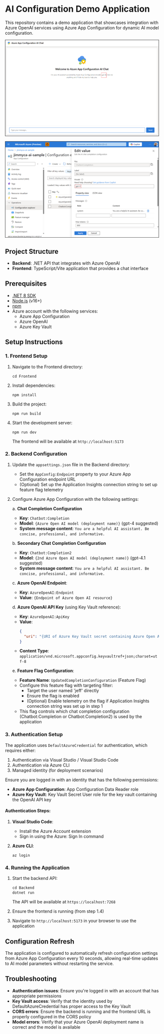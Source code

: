 # AI Configuration Demo Application

This repository contains a demo application that showcases integration with Azure OpenAI services using Azure App Configuration for dynamic AI model configuration.

![Chat Interface Screenshot](Images/ChatScreenshot.png)

![Configuration Screenshot](Images/ChatCompletionConfiguration.png)

## Project Structure

- **Backend**: .NET API that integrates with Azure OpenAI
- **Frontend**: TypeScript/Vite application that provides a chat interface

## Prerequisites

- [.NET 8 SDK](https://dotnet.microsoft.com/download/dotnet/8.0)
- [Node.js](https://nodejs.org/) (v16+)
- [npm](https://www.npmjs.com/)
- Azure account with the following services:
  - Azure App Configuration
  - Azure OpenAI
  - Azure Key Vault

## Setup Instructions

### 1. Frontend Setup

1. Navigate to the Frontend directory:
   ```
   cd Frontend
   ```

2. Install dependencies:
   ```
   npm install
   ```

3. Build the project:
   ```
   npm run build
   ```

4. Start the development server:
   ```
   npm run dev
   ```
   The frontend will be available at `http://localhost:5173`

### 2. Backend Configuration

1. Update the `appsettings.json` file in the Backend directory:
   - Set the `AppConfig:Endpoint` property to your Azure App Configuration endpoint URL
   - (Optional) Set up the Application Insights connection string to set up feature flag telemetry

2. Configure Azure App Configuration with the following settings:

   a. **Chat Completion Configuration**
   - **Key**: `Chatbot:Completion`
   - **Model**: `{Azure Open AI model (deployment name)}` (gpt-4 suggested)
   - **System message content**: `You are a helpful AI assistant. Be concise, professional, and informative.`


   b. **Secondary Chat Completion Configuration**
   - **Key**: `Chatbot:Completion2`
   - **Model**: `{2nd Azure Open AI model (deployment name)}` (gpt-4.1 suggested)
   - **System message content**: `You are a helpful AI assistant. Be concise, professional, and informative.`

   c. **Azure OpenAI Endpoint**:
   - **Key**: `AzureOpenAI:Endpoint`
   - **Value**: `{Endpoint of Azure Open AI resource}`

   d. **Azure OpenAI API Key** (using Key Vault reference):
   - **Key**: `AzureOpenAI:ApiKey`
   - **Value**: 
     ```json
     {
       "uri": "{URI of Azure Key Vault secret containing Azure Open AI API key}"
     }
     ```
   - **Content Type**: `application/vnd.microsoft.appconfig.keyvaultref+json;charset=utf-8`

   e. **Feature Flag Configuration**:
   - **Feature Name**: `UpdatedCompletionConfiguration` (Feature Flag)
   - Configure this feature flag with targeting filter:
     - Target the user named 'jeff' directly
     - Ensure the flag is enabled
     - (Optional) Enable telemetry on the flag if Application Insights connection string was set up in step 1
   - This flag controls which chat completion configuration (Chatbot:Completion or Chatbot:Completion2) is used by the application

### 3. Authentication Setup

The application uses `DefaultAzureCredential` for authentication, which requires either:

1. Authentication via Visual Studio / Visual Studio Code
2. Authentication via Azure CLI
3. Managed identity (for deployment scenarios)

Ensure you are logged in with an identity that has the following permissions:
- **Azure App Configuration**: App Configuration Data Reader role
- **Azure Key Vault**: Key Vault Secret User role for the key vault containing the OpenAI API key

#### Authentication Steps:

1. **Visual Studio Code**:
   - Install the Azure Account extension
   - Sign in using the Azure: Sign In command

2. **Azure CLI**:
   ```
   az login
   ```

### 4. Running the Application

1. Start the backend API:
   ```
   cd Backend
   dotnet run
   ```
   The API will be available at `https://localhost:7268`

2. Ensure the frontend is running (from step 1.4)

3. Navigate to `http://localhost:5173` in your browser to use the application

## Configuration Refresh

The application is configured to automatically refresh configuration settings from Azure App Configuration every 10 seconds, allowing real-time updates to AI model parameters without restarting the service.

## Troubleshooting

- **Authentication issues**: Ensure you're logged in with an account that has appropriate permissions
- **Key Vault access**: Verify that the identity used by DefaultAzureCredential has proper access to the Key Vault
- **CORS errors**: Ensure the backend is running and the frontend URL is properly configured in the CORS policy
- **Model errors**: Verify that your Azure OpenAI deployment name is correct and the model is available